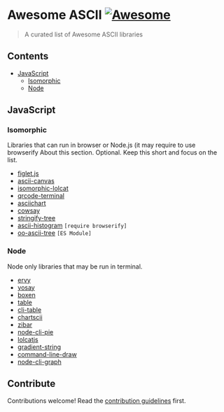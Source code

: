 # Awesome ASCII [![Awesome](https://awesome.re/badge.svg)](https://awesome.re)

> A curated list of Awesome ASCII libraries


## Contents

- [JavaScript](#javaScript)
  - [Isomorphic](#isomorphic)
  - [Node](#node)

## JavaScript

### Isomorphic

Libraries that can run in browser or Node.js (it may require to use browserify 
About this section. Optional. Keep this short and focus on the list.

- [figlet.js](https://github.com/patorjk/figlet.js)
- [ascii-canvas](https://github.com/jcubic/ascii-canvas)
- [isomorphic-lolcat](https://github.com/jcubic/isomorphic-lolcat)
- [qrcode-terminal](https://github.com/gtanner/qrcode-terminal)
- [asciichart](https://github.com/kroitor/asciichart)
- [cowsay](https://github.com/piuccio/cowsay)
- [stringify-tree](https://github.com/jessitron/stringify-tree)
- [ascii-histogram](https://www.npmjs.com/package/ascii-histogram) `[require browserify]`
- [oo-ascii-tree](https://www.npmjs.com/package/oo-ascii-tree) `[ES Module]`

### Node

Node only libraries that may be run in terminal.

- [ervy](https://github.com/chunqiuyiyu/ervy)
- [yosay](https://github.com/yeoman/yosay)
- [boxen](https://github.com/sindresorhus/boxen)
- [table](https://github.com/gajus/table)
- [cli-table](https://github.com/Automattic/cli-table)
- [chartscii](https://github.com/tool3/chartscii)
- [zibar](https://github.com/lbovet/zibar)
- [node-cli-pie](https://github.com/IonicaBizau/node-cli-pie)
- [lolcatjs](https://github.com/robertmarsal/lolcatjs)
- [gradient-string](https://github.com/bokub/gradient-string)
- [command-line-draw](https://github.com/liambloom/command-line-draw)
- [node-cli-graph](https://github.com/IonicaBizau/node-cli-graph)

## Contribute

Contributions welcome! Read the [contribution guidelines](contributing.md) first.
